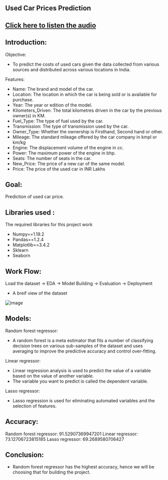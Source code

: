 ## Used Car Prices Prediction
## [Click here to listen the audio](https://drive.google.com/file/d/19d0Va8KtuXN5_6XQOOvTGDSzM6BnMk47/view?usp=sharing)
## Introduction:

Objective:
- To predict the costs of used cars given the data collected from various sources and distributed across various locations in India.

Features:
- Name: The brand and model of the car.
- Location: The location in which the car is being sold or is available for purchase.
- Year: The year or edition of the model.
- Kilometers_Driven: The total kilometres driven in the car by the previous owner(s) in KM.
- Fuel_Type: The type of fuel used by the car.
- Transmission: The type of transmission used by the car.
- Owner_Type: Whether the ownership is Firsthand, Second hand or other.
- Mileage: The standard mileage offered by the car company in kmpl or km/kg
- Engine: The displacement volume of the engine in cc.
- Power: The maximum power of the engine in bhp.
- Seats: The number of seats in the car.
- New_Price: The price of a new car of the same model.
- Price: The price of the used car in INR Lakhs

## Goal:
Prediction of used car price.

## Libraries used :
The required libraries for this project work
- Numpy==1.19.2
- Pandas==1.2.4
- Matplotlib==3.4.2
- Sklearn
- Seaborn

## Work Flow:
Load the dataset -> EDA -> Model Building -> Evaluation -> Deployment

- A breif view of the dataset


![image](https://user-images.githubusercontent.com/79050917/143775800-7af34570-38a3-40e3-99be-4e92d833bf6c.png)

## Models:
Random forest regressor:
- A random forest is a meta estimator that fits a number of classifying decision trees on various sub-samples of the dataset and uses averaging to improve the predictive accuracy and control over-fitting.

Linear regressor:
- Linear regression analysis is used to predict the value of a variable based on the value of another variable. 
- The variable you want to predict is called the dependent variable.

Lasso regressor:
- Lasso regression is used for eliminating automated variables and the selection of features.


## Accuracy:

Random forest regressor: 91.52907369947201
Linear regressor: 73.12706723815185
Lasso regressor: 69.2689580706427


## Conclusion:
- Random forest regressor has the highest accuracy, hence we will be choosing that for building the project.

